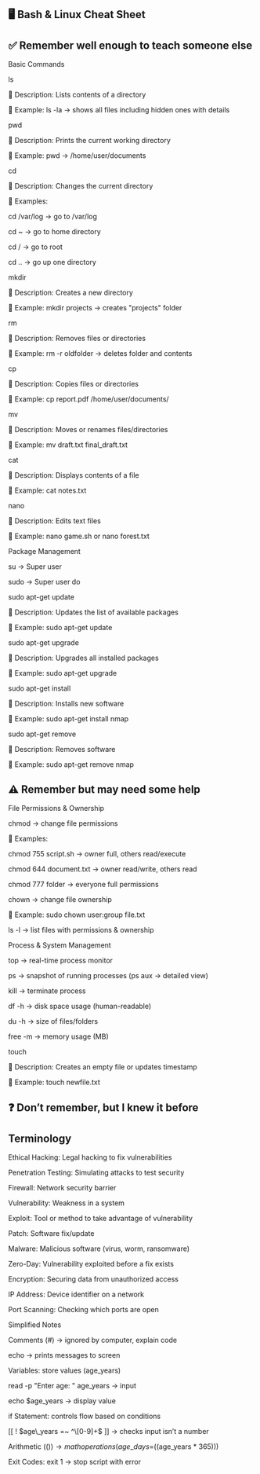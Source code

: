 ## 🖥️ Bash \& Linux Cheat Sheet

## **✅ Remember well enough to teach someone else**

Basic Commands



ls

📄 Description: Lists contents of a directory

📌 Example: ls -la → shows all files including hidden ones with details



pwd

📄 Description: Prints the current working directory

📌 Example: pwd → /home/user/documents



cd

📄 Description: Changes the current directory

📌 Examples:



cd /var/log → go to /var/log



cd ~ → go to home directory



cd / → go to root



cd .. → go up one directory



mkdir

📄 Description: Creates a new directory

📌 Example: mkdir projects → creates "projects" folder



rm

📄 Description: Removes files or directories

📌 Example: rm -r oldfolder → deletes folder and contents



cp

📄 Description: Copies files or directories

📌 Example: cp report.pdf /home/user/documents/



mv

📄 Description: Moves or renames files/directories

📌 Example: mv draft.txt final\_draft.txt



cat

📄 Description: Displays contents of a file

📌 Example: cat notes.txt



nano

📄 Description: Edits text files

📌 Example: nano game.sh or nano forest.txt



Package Management



su → Super user



sudo → Super user do



sudo apt-get update

📄 Description: Updates the list of available packages

📌 Example: sudo apt-get update



sudo apt-get upgrade

📄 Description: Upgrades all installed packages

📌 Example: sudo apt-get upgrade



sudo apt-get install <package>

📄 Description: Installs new software

📌 Example: sudo apt-get install nmap



sudo apt-get remove <package>

📄 Description: Removes software

📌 Example: sudo apt-get remove nmap



## **⚠️ Remember but may need some help**

File Permissions \& Ownership



chmod → change file permissions

📌 Examples:



chmod 755 script.sh → owner full, others read/execute



chmod 644 document.txt → owner read/write, others read



chmod 777 folder → everyone full permissions



chown → change file ownership

📌 Example: sudo chown user:group file.txt



ls -l → list files with permissions \& ownership



Process \& System Management



top → real-time process monitor



ps → snapshot of running processes (ps aux → detailed view)



kill <PID> → terminate process



df -h → disk space usage (human-readable)



du -h <folder> → size of files/folders



free -m → memory usage (MB)

touch

📄 Description: Creates an empty file or updates timestamp

📌 Example: touch newfile.txt





## **❓ Don’t remember, but I knew it before**

## **Terminology**



Ethical Hacking: Legal hacking to fix vulnerabilities



Penetration Testing: Simulating attacks to test security



Firewall: Network security barrier



Vulnerability: Weakness in a system



Exploit: Tool or method to take advantage of vulnerability



Patch: Software fix/update



Malware: Malicious software (virus, worm, ransomware)



Zero-Day: Vulnerability exploited before a fix exists



Encryption: Securing data from unauthorized access



IP Address: Device identifier on a network



Port Scanning: Checking which ports are open



Simplified Notes



Comments (#) → ignored by computer, explain code



echo → prints messages to screen



Variables: store values (age\_years)



read -p "Enter age: " age\_years → input



echo $age\_years → display value



if Statement: controls flow based on conditions



\[\[ ! $age\_years =~ ^\[0-9]+$ ]] → checks input isn’t a number



Arithmetic $(( )) → math operations (age\_days=$((age\_years \* 365)))



Exit Codes: exit 1 → stop script with error

